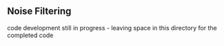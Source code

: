## Noise Filtering
code development still in progress - leaving space in this directory for the completed code
